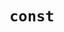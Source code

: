 # `const`

```ts { "file": "./valid.const.js", "symbol": "NormalSingleLineConst" }
```

```ts { "file": "./valid.const.js", "symbol": "ConstMultipleVariables" }
```

```ts { "file": "./valid.const.js", "symbol": "NormalMultilineLineConst" }
```

```ts { "file": "./valid.const.js", "symbol": "ExportedSingleLineConst" }
```

```ts { "file": "./valid.const.js", "symbol": "DefaultExportConst" }
```
